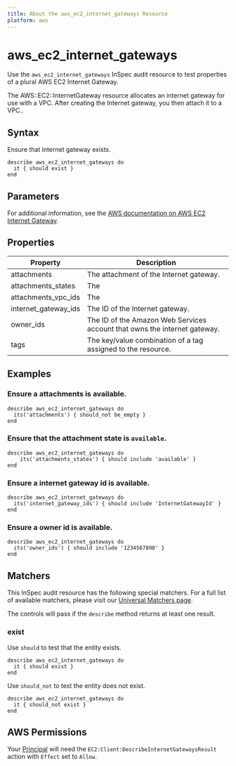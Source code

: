 ```yaml
---
title: About the aws_ec2_internet_gateways Resource
platform: aws
---
```


# aws_ec2_internet_gateways

Use the `aws_ec2_internet_gateways` InSpec audit resource to test properties of a plural AWS EC2 Internet Gateway.

The AWS::EC2::InternetGateway resource allocates an internet gateway for use with a VPC. After creating the Internet gateway, you then attach it to a VPC..

## Syntax

Ensure that internet gateway exists.

    describe aws_ec2_internet_gateways do
      it { should exist }
    end

## Parameters

For additional information, see the [AWS documentation on AWS EC2 Internet Gateway](https://docs.aws.amazon.com/AWSCloudFormation/latest/UserGuide/aws-resource-ec2-internetgateway.html).

## Properties

| Property | Description|
| --- | --- |
| attachments | The attachment of the Internet gateway. | attachments |
| attachments_states | The | attachments (state) |
| attachments_vpc_ids | The | attachments (vpc_id) |
| internet_gateway_ids | The ID of the Internet gateway. | internet_gateway_id |
| owner_ids | The ID of the Amazon Web Services account that owns the internet gateway. | owner_id |
| tags | The key/value combination of a tag assigned to the resource.  | tags |

## Examples

### Ensure a attachments is available.
    describe aws_ec2_internet_gateways do
      its('attachments') { should_not be_empty }
    end

### Ensure that the attachment state is `available`.
    describe aws_ec2_internet_gateways do
        its('attachments_states') { should include 'available' }
    end

### Ensure a internet gateway id is available.
    describe aws_ec2_internet_gateways do
      its('internet_gateway_ids') { should include 'InternetGatewayId' }
    end

### Ensure a owner id is available.
    describe aws_ec2_internet_gateways do
      its('owner_ids') { should include '1234567890' }
    end

## Matchers

This InSpec audit resource has the following special matchers. For a full list of available matchers, please visit our [Universal Matchers page](https://www.inspec.io/docs/reference/matchers/).

The controls will pass if the `describe` method returns at least one result.

### exist

Use `should` to test that the entity exists.

    describe aws_ec2_internet_gateways do
      it { should exist }
    end

Use `should_not` to test the entity does not exist.

    describe aws_ec2_internet_gateways do
      it { should_not exist }
    end

## AWS Permissions

Your [Principal](https://docs.aws.amazon.com/IAM/latest/UserGuide/intro-structure.html#intro-structure-principal) will need the `EC2:Client:DescribeInternetGatewaysResult` action with `Effect` set to `Allow`.